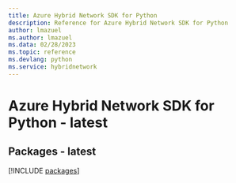 ```yaml
---
title: Azure Hybrid Network SDK for Python
description: Reference for Azure Hybrid Network SDK for Python
author: lmazuel
ms.author: lmazuel
ms.data: 02/28/2023
ms.topic: reference
ms.devlang: python
ms.service: hybridnetwork
---
```

# Azure Hybrid Network SDK for Python - latest
## Packages - latest
[!INCLUDE [packages](hybrid-network-index.md)]